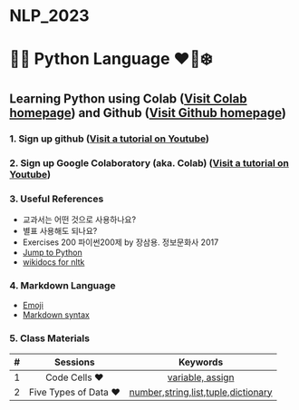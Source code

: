 # NLP_2023

# 🐹🍦 **Python Language** ❤️🐰❄️

## **Learning Python** using **Colab** ([Visit Colab homepage](https://colab.research.google.com/?utm_source=scs-index)) and **Github** ([Visit Github homepage](https://github.com/))

### **1. Sign up github** ([Visit a tutorial on Youtube](https://www.youtube.com/watch?v=c-NikCpec7U))
### **2. Sign up Google Colaboratory** (aka. Colab) ([Visit a tutorial on Youtube](https://www.youtube.com/watch?v=2X_EU18OeYM))

### **3. Useful References**
- 교과서는 어떤 것으로 사용하나요?
- 별표 사용해도 되나요?
- Exercises 200 파이썬200제 by 장삼용. 정보문화사 2017
- [Jump to Python](https://wikidocs.net/book/1)
- [wikidocs for nltk](https://wikidocs.net/21667)

### **4. Markdown Language**
* [Emoji](https://gist.github.com/rxaviers/7360908)
* [Markdown syntax](https://www.markdownguide.org/basic-syntax/)

### **5. Class Materials**

| # | Sessions | Keywords |
|:--:|:--:|:--:|
|1| Code Cells ❤️ |[variable, assign](https://github.com/tunip0067/NLP_2023/blob/main/1_CodeCells_Basic.ipynb)|
|2| Five Types of Data ❤️ |[number,string,list,tuple,dictionary](https://github.com/tunip0067/NLP_2023/blob/main/2_FiveTypesofData.ipynb)|


